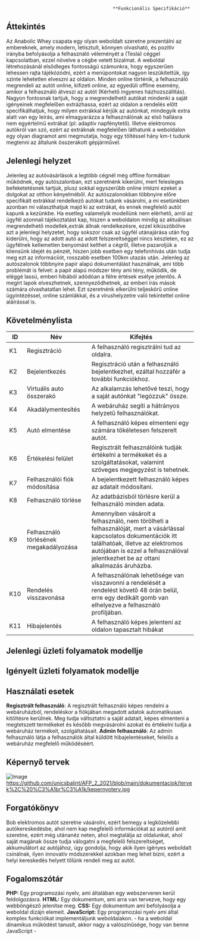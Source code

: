                                             **Funkcionális Specifikáció**

## Áttekintés

Az Anabolic Whey csapata egy olyan weboldalt szeretne prezentálni az embereknek, amely modern, letisztult, könnyen olvasható, és pozitív irányba befolyásolja a felhasználó véleményét a (Tesla) céggel kapcsolatban, ezzel növelve a cégbe vetett bizalmat.
A weboldal létrehozásánál elsődleges fontosságú számunkra, hogy egyszerűen lehessen rajta tájékózódni, ezért a menüpontokat nagyon leszűkítettük, így szinte lehetetlen elveszni az oldalon.
Minden online történik, a felhasználó megrendeli az autót online, kifizeti online, az egyedüli offline esemény, amikor a felhasználó átveszi az autót (Kérhető ingyenes házhozszállítás).
Nagyon fontosnak tartjuk, hogy a megrendelhető autókat mindenki a saját igényeinek megfelelően extrázhassa, ezért az oldalon a rendelés előtt specifikálhatjuk, hogy milyen extrákkal kérjük az autónkat, mindegyik extra alatt van egy leírás, ami elmagyarázza a felhasználónak az első hallásra nem egyértelmű extrákat (pl: adaptív napfénytető).
Illetve elektromos autókról van szó, ezért az extráknak megfelelően láthatunk a weboldalon egy olyan diagramot ami megmutatja, hogy egy töltéssel hány km-t tudunk megtenni az általunk összerakott gépjárművel.

## Jelenlegi helyzet

Jelenleg az autóvásárlások a legtöbb cégnél még offline formában működnek, egy autószalonban, ezt szeretnénk kikerülni, mert felesleges befeketetésnek tartjuk, plusz sokkal egyszerűbb online intézni ezeket a dolgokat az otthon kényelméből.
Az autószalonokban többnyire előre specifikált extrákkal rendelkező autókat tudunk vásárolni, a mi esetünkben azonban mi választhatjuk majd ki az extrákat, és ennek megfelelő autót kapunk a kezünkbe.
Ha esetleg valamelyik modellünk nem elérhető, arról az ügyfél azonnali tájékoztatást kap, hiszen a weboldalon mindig az aktuálisan megrendelhető modellek,extrák állnak rendelkezésre, ezzel kiküszöbölve azt a jelenlegi helyzetet, hogy sokszor csak az ügyfél utánajárása után fog kiderülni, hogy az adott autó az adott felszereltséggel nincs készleten, ez az ügyfélnek kellemetlen benyomást kelthet a cégről, illetve pazaroljük a kliensünk idejét és pénzét, hiszen jobb esetben egy telefonhívás után tudja meg ezt az informáciiót, rosszabb esetben 100km utazás után.
Jelenleg az autószalonok többnyire papír alapú dokumentálást használnak, ami több problémát is felvet: a papír alapú módszer tény ami tény, működik, de eléggé lassú, emberi hibából adódóan a félre értések esélye jelentős. A megírt lapok elveszhetnek, szennyeződhetnek, az emberi írás mások számára olvashatatlan lehet. 
Ezt szeretnénk elkerülni teljeskörű online ügyintézéssel, online számlákkal, és a vírushelyzetre való tekintettel online aláírással is.


## Követelménylista
ID | Név | Kifejtés
    -- | --- | --------
    K1 | Regisztráció | A felhasználó regisztrálni tud az oldalra.
    K2 | Bejelentkezés | Regisztráció után a felhasználó bejelentkezhet, ezáltal hozzáfér a további funkciókhoz.
    K3 | Virtuális auto összerakó | Az alkalamzás lehetővé teszi, hogy a saját autónkat "legózzuk" össze.
    K4 | Akadálymentesítés | A webáruház segíti a hátrányos helyzetű felhasználókat.
    K5 | Autó elmentése | A felhasználó képes elmenteni egy számára tökéletesen felszerelt autót.
    K6 | Értékelési felület | Regisztrált felhasználóink tudják értékelni a termékeket és a szolgáltatásokat, valamint szöveges megjegyzést is tehetnek.
    K7 | Felhasználói fiók módosítása | A bejelentkezett felhasználó képes az adatait módosítani.
    K8 | Felhasználó törlése | Az adatbázisból törlésre kerül a felhasználó minden adata.
    K9 | Felhasználó törlésének megakadályozása | Amennyiben vásárolt a felhasználó, nem törölheti a felhasználóját, mert a vásárlással kapcsolatos dokumentációk itt találhatóak, illetve az elektromos autójában is ezzel a felhasználóval jelentkezhet be az ottani alkalmazás áruházba.
    K10 | Rendelés visszavonása | A felhasználónak lehetősége van visszavonni a rendelését a rendelést követő 48 órán belül, erre egy dedikált gomb van elhelyezve a felhasználó profiljában.
    K11 | Hibajelentés | A felhasználó képes jelenteni az oldalon tapasztalt hibákat

## Jelenlegi üzleti folyamatok modellje


## Igényelt üzleti folyamatok modellje


## Használati esetek

 **Regisztrált felhasználó**: A regisztrált felhasználó képes rendelni a webáruházból, rendeléskor a fiókjában megadott adatok automatikusan kitöltésre kerülnek. Meg tudja változtatni a saját adatait, képes elmenteni a megtetszett termékeket és később megvásárolni azokat és értékelni tudja a webáruház termékeit, szolgáltatásait.
 **Admin felhasználó**: Az admin felhasználó látja a felhasználók által küldött hibajelentéseket, felelős a webáruház megfelelő működéséért.

## Képernyő tervek
![Image](https://github.com/unicsbalint/AFP_2_2021/blob/main/dokumentaciok/tervek%2C%20%C3%A1br%C3%A1k/kepernyoterv.jpg)
https://github.com/unicsbalint/AFP_2_2021/blob/main/dokumentaciok/tervek%2C%20%C3%A1br%C3%A1k/kepernyoterv.jpg
## Forgatókönyv
Bob elektromos autót szeretne vásárolni, ezért bemegy a legközelebbi autókereskedésbe, ahol nem kap megfelelő információkat az autóról amit szeretne, ezért még utánanéz neten, ahol megtalálja az oldalunkat, ahol saját magának össze tudja válogatni a megfelelő felszereltséget, akkumulátort az autójához,
úgy gondolja, hogy akik ilyen igényes weboldalt csinálnak, ilyen innovatív módszerekkel azokban meg lehet bízni, ezért a helyi kereskedés helyett
tőlünk rendeli meg az autót.


## Fogalomszótár
**PHP:** 	Egy programozási nyelv, ami általában egy webszerveren kerül feldolgozásra.
**HTML:**	Egy dokumentum, ami arra van tervezve, hogy egy webböngésző jelenítse meg.
**CSS:** 	Egy dokumentum ami befolyásolja a weboldal dizájn elemeit.
**JavaScript:** Egy programozási nyelv ami által komplex funkciókat implementáljunk weboldalakon. - ha a weboldal dinamikus működést tanusít, akkor nagy a valószínűsége, hogy van benne JavaScript -


